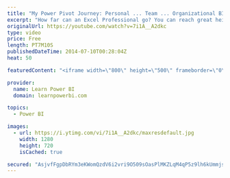 ```yaml
---
title: "My Power Pivot Journey: Personal ... Team ... Organizational BI"
excerpt: "How far can an Excel Professional go? You can reach great heights with the help of new Excel Power Pivot and Power BI toolset. Read more at  my blog post http://www.powerpivotpro.com/2013/09/my-power-pivot-journey-personal-team-organizational-bi/  FREE Power BI Step-by-Step Tutorial http://www.learnpowerbi.com/bonus"
originalUrl: https://youtube.com/watch?v=7i1A__A2dkc
type: video
price: Free
length: PT7M10S
publishedDateTime: 2014-07-10T00:28:04Z
heat: 50

featuredContent: "<iframe width=\"800\" height=\"500\" frameborder=\"0\" src=\"https://www.youtube.com/embed/7i1A__A2dkc\" allow=\"accelerometer; autoplay; encrypted-media; gyroscope; picture-in-picture\" allowfullscreen></iframe>"

provider:
  name: Learn Power BI
  domain: learnpowerbi.com

topics:
  - Power BI

images:
  - url: https://i.ytimg.com/vi/7i1A__A2dkc/maxresdefault.jpg
    width: 1280
    height: 720
    isCached: true

secured: "AsjvfFgpDbRYm3eKWomQzdV6i2vri9O509sOasPlMKZLqM4qP5z9lh6kUmmjseLBT2Htji2oB5yQKqUW/PNE6pM8/402yL+T7YziFG7fR93gl/57TIhfho4srPxVZXfULtpYHdDTBivpYn70/VG6wAjf55AZbbJFFOgJ7BiMQ0PWyTuXmiPJ4FyboO8ATxfRyNrtmgJqXcTO65/ym2cXgKJhsrnAkqdpFIbIRnWExpqXWaNnIXJY0MbvHpjVUVDdGhnFzXKUChx3D+s72kSlBHomNPV8zcs/EA0N1UKWeYCiuK/v/C7hlmRpnei3Ifa+pcmFTYptbi46hWZ88rm840HwKWYeQw+y4VEz0cny09TNiTXPsUGrsKcpxqymkeEfSrlnwirjWaEC+LU64Oyrtwz7MSWcSc3pdrIVY9K6920=;9F3jPgDaLD3rB4zWW6VU0w=="
---
```


